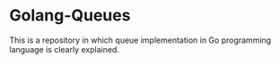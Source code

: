 # Golang-Queues
This is a repository in which queue implementation in Go programming language is clearly explained.
